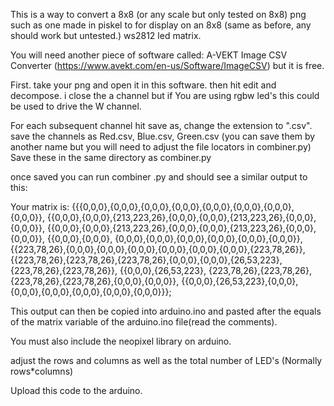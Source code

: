 This is a way to convert a 8x8 (or any scale but only tested on 8x8) png such as one made in piskel to for display on an 8x8 (same as before, any should work but untested.) ws2812 led matrix.

You will need another piece of software called: A-VEKT Image CSV Converter (https://www.avekt.com/en-us/Software/ImageCSV) but it is free.

First. take your png and open it in this software.
then hit edit and decompose.
i close the a channel but if You are using rgbw led's this could be used to drive the W channel.

For each subsequent channel hit save as, change the extension to ".csv". 
save the channels as Red.csv, Blue.csv, Green.csv (you can save them by another name but you will need to adjust the file locators in combiner.py)
Save these in the same directory as combiner.py

once saved you can run combiner .py and should see a similar output to this:

  Your matrix is: 
  {{{0,0,0},{0,0,0},{0,0,0},{0,0,0},{0,0,0},{0,0,0},{0,0,0},{0,0,0}}, {{0,0,0},{0,0,0},{213,223,26},{0,0,0},{0,0,0},{213,223,26},{0,0,0},{0,0,0}}, {{0,0,0},{0,0,0},{213,223,26},{0,0,0},{0,0,0},{213,223,26},{0,0,0},{0,0,0}}, {{0,0,0},{0,0,0},    {0,0,0},{0,0,0},{0,0,0},{0,0,0},{0,0,0},{0,0,0}}, {{223,78,26},{0,0,0},{0,0,0},{0,0,0},{0,0,0},{0,0,0},{0,0,0},{223,78,26}}, {{223,78,26},{223,78,26},{223,78,26},{0,0,0},{0,0,0},{26,53,223},{223,78,26},{223,78,26}}, {{0,0,0},{26,53,223},      {223,78,26},{223,78,26},{223,78,26},{223,78,26},{0,0,0},{0,0,0}}, {{0,0,0},{26,53,223},{0,0,0},{0,0,0},{0,0,0},{0,0,0},{0,0,0},{0,0,0}}};

This output can then be copied into arduino.ino and pasted after the equals of the matrix variable of the arduino.ino file(read the comments).

You must also include the neopixel library on arduino. 

adjust the rows and columns as well as the total number of LED's (Normally rows*columns)

Upload this code to the arduino.
